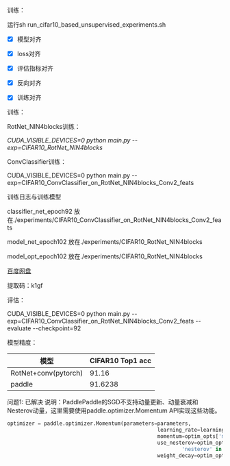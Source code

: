 训练：

运行sh run_cifar10_based_unsupervised_experiments.sh

- [x] 模型对齐
- [x] loss对齐
- [x] 评估指标对齐
- [x] 反向对齐
- [x] 训练对齐



训练：

RotNet_NIN4blocks训练：

*CUDA_VISIBLE_DEVICES=0 python main.py --exp=CIFAR10_RotNet_NIN4blocks*



ConvClassifier训练：

CUDA_VISIBLE_DEVICES=0 python main.py --exp=CIFAR10_ConvClassifier_on_RotNet_NIN4blocks_Conv2_feats



训练日志与训练模型

classifier_net_epoch92 放在./experiments/CIFAR10_ConvClassifier_on_RotNet_NIN4blocks_Conv2_feats

model_net_epoch102 放在./experiments/CIFAR10_RotNet_NIN4blocks

model_opt_epoch102 放在./experiments/CIFAR10_RotNet_NIN4blocks



[百度网盘](https://pan.baidu.com/s/1tPqxjbO6E3gWlcOMpqa02w)

提取码：k1gf



评估：

CUDA_VISIBLE_DEVICES=0 python main.py --exp=CIFAR10_ConvClassifier_on_RotNet_NIN4blocks_Conv2_feats --evaluate --checkpoint=92



模型精度：

| 模型                 | CIFAR10 Top1 acc |
| -------------------- | ---------------- |
| RotNet+conv(pytorch) | 91.16            |
| paddle               | 91.6238          |





问题1: 已解决
说明：PaddlePaddle的SGD不支持动量更新、动量衰减和Nesterov动量，这里需要使用paddle.optimizer.Momentum API实现这些功能。

```python
optimizer = paddle.optimizer.Momentum(parameters=parameters,
                                                 learning_rate=learning_rate,
                                                 momentum=optim_opts['momentum'],
                                                 use_nesterov=optim_opts['nesterov'] if (
                                                         'nesterov' in optim_opts) else False,
                                                 weight_decay=optim_opts['weight_decay'])
```

